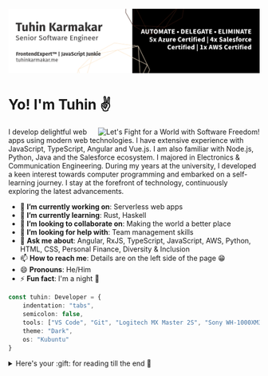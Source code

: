 [![Tensai Sensei](images/hero.png)](https://tuhinkarmakar.me)

# Yo! I'm Tuhin ✌️

<a href="https://my.fsf.org/join">
	<img align="right" src="https://static.fsf.org/nosvn/appeal2020/spring/1-world.png" alt="Let's Fight for a World with Software Freedom!">
</a>

I develop delightful web apps using modern web technologies. I have extensive experience with JavaScript, TypeScript, Angular and Vue.js. I am also familiar with Node.js, Python, Java and the Salesforce ecosystem. I majored in Electronics & Communication Engineering. During my years at the university, I developed a keen interest towards computer programming and embarked on a self-learning journey. I stay at the forefront of technology, continuously exploring the latest advancements.

- 🔭 **I’m currently working on**: Serverless web apps
- 🌱 **I’m currently learning**: Rust, Haskell
- 👯 **I’m looking to collaborate on**: Making the world a better place
- 🤔 **I’m looking for help with**: Team management skills
- 💬 **Ask me about**: Angular, RxJS, TypeScript, JavaScript, AWS, Python, HTML, CSS, Personal Finance, Diversity & Inclusion
- 📫 **How to reach me**: Details are on the left side of the page :grin:
- 😄 **Pronouns**: He/Him
- ⚡ **Fun fact**: I'm a night :owl:

```typescript
const tuhin: Developer = {
    indentation: "tabs",
    semicolon: false,
    tools: ["VS Code", "Git", "Logitech MX Master 2S", "Sony WH-1000XM3", "RHA MA650 Wireless"],
    theme: "Dark",
    os: "Kubuntu"
}
```

<details>
	<summary>Here's your :gift: for reading till the end 🤗</summary>

Brian Kernighan
> Everyone knows that debugging is twice as hard as writing a program in the first place.
> So if you're as clever as you can be when you write it, how will you ever debug it?

Dennis Ritchie
> Unix is basically a simple operating system, but you have to be a genius to understand the simplicity.

Phil Karlton
> There are only two hard things in Computer Science: cache invalidation and naming things.
</details>
